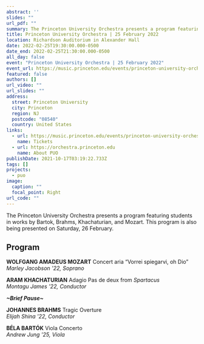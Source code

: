 ```yaml
---
abstract: ''
slides: ""
url_pdf: ""
summary: The Princeton University Orchestra presents a program featuring students in works by Bartok, Brahms, Khachaturian, and Mozart.
title: Princeton University Orchestra | 25 February 2022
location: Richardson Auditorium in Alexander Hall
date: 2022-02-25T19:30:00.000-0500
date_end: 2022-02-25T21:30:00.000-0500
all_day: false
event: "Princeton University Orchestra | 25 February 2022"
event_url: https://music.princeton.edu/events/princeton-university-orchestra-14
featured: false
authors: []
url_video: ""
url_slides: ""
address:
  street: Princeton University
  city: Princeton
  region: NJ
  postcode: "08540"
  country: United States
links:
  - url: https://music.princeton.edu/events/princeton-university-orchestra-14
    name: Tickets
  - url: https://orchestra.princeton.edu
    name: About PUO
publishDate: 2021-10-17T03:19:22.733Z
tags: []
projects:
  - puo
image:
  caption: ""
  focal_point: Right
url_code: ""
---
```

The Princeton University Orchestra presents a program featuring students in works by Bartok, Brahms, Khachaturian, and Mozart. This program is also being presented on Saturday, 26 February.

## Program
**WOLFGANG AMADEUS MOZART** Concert aria “Vorrei spiegarvi, oh Dio” <br>
*Marley Jacobson '22, Soprano*

**ARAM KHACHATURIAN** Adagio Pas de deux from *Spartacus* <br>
*Montagu James '22, Conductor*

***~Brief Pause~*** <br>

**JOHANNES BRAHMS** Tragic Overture <br>
*Elijah Shina '22, Conductor*

**BÉLA BARTÓK** Viola Concerto <br>
*Andrew Jung '25, Viola*
